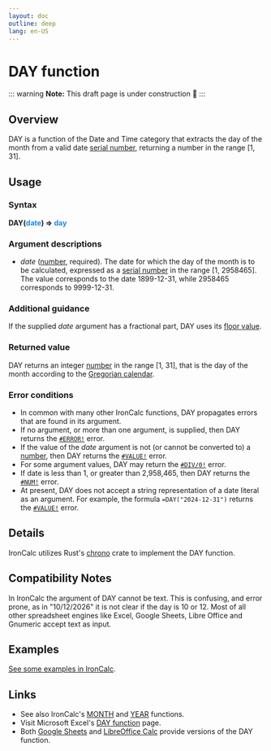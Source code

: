 ```yaml
---
layout: doc
outline: deep
lang: en-US
---
```

# DAY function
::: warning
**Note:** This draft page is under construction 🚧
:::

## Overview
DAY is a function of the Date and Time category that extracts the day of the month from a valid date [serial number](/features/serial-numbers.md), returning a number in the range [1, 31].

## Usage
### Syntax
**DAY(<span title="Number" style="color:#1E88E5">date</span>) => <span title="Number" style="color:#1E88E5">day</span>**

### Argument descriptions
* *date* ([number](/features/value-types#numbers), required). The date for which the day of the month is to be calculated, expressed as a [serial number](/features/serial-numbers.md) in the range [1, 2958465]. The value  corresponds to the date 1899-12-31, while 2958465 corresponds to 9999-12-31.

### Additional guidance
If the supplied _date_ argument has a fractional part, DAY uses its [floor value](https://en.wikipedia.org/wiki/Floor_and_ceiling_functions).

### Returned value
DAY returns an integer [number](/features/value-types#numbers) in the range [1, 31], that is the day of the month according to the [Gregorian calendar](https://en.wikipedia.org/wiki/Gregorian_calendar).

### Error conditions
* In common with many other IronCalc functions, DAY propagates errors that are found in its argument.
* If no argument, or more than one argument, is supplied, then DAY returns the [`#ERROR!`](/features/error-types.md#error) error.
* If the value of the *date* argument is not (or cannot be converted to) a [number](/features/value-types#numbers), then DAY returns the [`#VALUE!`](/features/error-types.md#value) error.
* For some argument values, DAY may return the [`#DIV/0!`](/features/error-types.md#div-0) error.
* If date is less than 1, or greater than 2,958,465, then DAY returns the [`#NUM!`](/features/error-types.md#num) error.
* At present, DAY does not accept a string representation of a date literal as an argument. For example, the formula `=DAY("2024-12-31")` returns the [`#VALUE!`](/features/error-types.md#value) error.
<!--@include: ../markdown-snippets/error-type-details.txt-->

## Details
IronCalc utilizes Rust's [chrono](https://docs.rs/chrono/latest/chrono/) crate to implement the DAY function.

## Compatibility Notes

In IronCalc the argument of DAY cannot be text. This is confusing, and error prone, as in "10/12/2026" it is not clear if the day is 10 or 12.
Most of all other spreadsheet engines like Excel, Google Sheets, Libre Office and Gnumeric accept text as input.

## Examples

[See some examples in IronCalc](https://app.ironcalc.com/?example=day).

## Links
* See also IronCalc's [MONTH](/functions/date_and_time/month.md) and [YEAR](/functions/date_and_time/year.md) functions.
* Visit Microsoft Excel's [DAY function](https://support.microsoft.com/en-gb/office/day-function-8a7d1cbb-6c7d-4ba1-8aea-25c134d03101) page.
* Both [Google Sheets](https://support.google.com/docs/answer/3093040) and [LibreOffice Calc](https://wiki.documentfoundation.org/Documentation/Calc_Functions/DAY) provide versions of the DAY function.